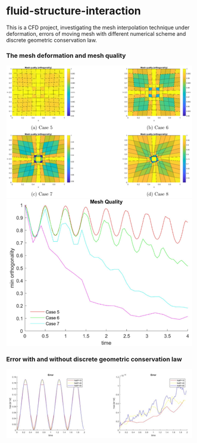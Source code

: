 # fluid-structure-interaction
This is a CFD project, investigating the mesh interpolation technique under deformation, errors of moving mesh with different numerical scheme and discrete geometric conservation law.

### The mesh deformation and mesh quality
<img src="https://raw.githubusercontent.com/YuchenZhu/fluid-structure-interaction/master/img/mesh-defor.png" width=500>
<img src="https://github.com/YuchenZhu/fluid-structure-interaction/blob/master/img/mesh-qui.png" width=500>

### Error with and without discrete geometric conservation law
<img src="https://github.com/YuchenZhu/fluid-structure-interaction/blob/master/img/DGCL-error.png" width=500>
